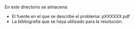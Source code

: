 En este directorio se almacena:

  * El fuente en el que se describe el problema: pXXXXXX.pdf
  * La bibliografía que se haya utilizado para la resolución.
